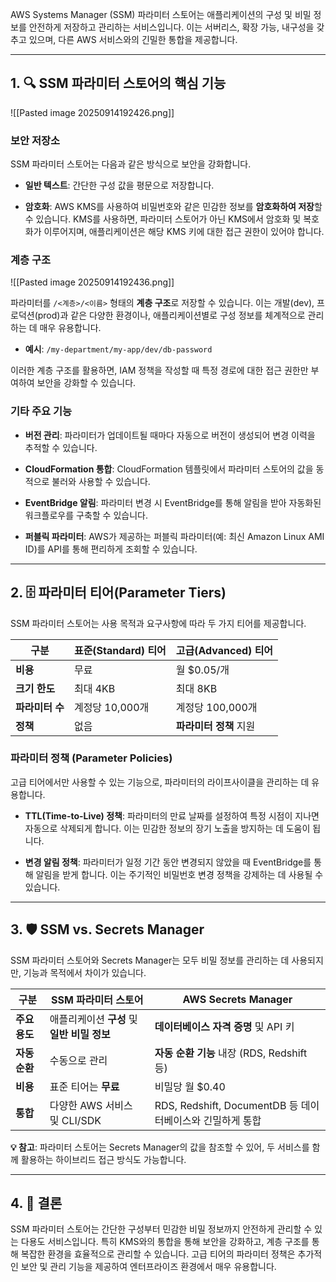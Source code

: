 
AWS Systems Manager (SSM) 파라미터 스토어는 애플리케이션의 구성 및 비밀 정보를 안전하게 저장하고 관리하는 서비스입니다. 이는 서버리스, 확장 가능, 내구성을 갖추고 있으며, 다른 AWS 서비스와의 긴밀한 통합을 제공합니다.

---

## 1. 🔍 SSM 파라미터 스토어의 핵심 기능

![[Pasted image 20250914192426.png]]

### 보안 저장소

SSM 파라미터 스토어는 다음과 같은 방식으로 보안을 강화합니다.

- **일반 텍스트**: 간단한 구성 값을 평문으로 저장합니다.
    
- **암호화**: AWS KMS를 사용하여 비밀번호와 같은 민감한 정보를 **암호화하여 저장**할 수 있습니다. KMS를 사용하면, 파라미터 스토어가 아닌 KMS에서 암호화 및 복호화가 이루어지며, 애플리케이션은 해당 KMS 키에 대한 접근 권한이 있어야 합니다.
    

### 계층 구조

![[Pasted image 20250914192436.png]]

파라미터를 `/<계층>/<이름>` 형태의 **계층 구조**로 저장할 수 있습니다. 이는 개발(dev), 프로덕션(prod)과 같은 다양한 환경이나, 애플리케이션별로 구성 정보를 체계적으로 관리하는 데 매우 유용합니다.

- **예시**: `/my-department/my-app/dev/db-password`
    

이러한 계층 구조를 활용하면, IAM 정책을 작성할 때 특정 경로에 대한 접근 권한만 부여하여 보안을 강화할 수 있습니다.

### 기타 주요 기능

- **버전 관리**: 파라미터가 업데이트될 때마다 자동으로 버전이 생성되어 변경 이력을 추적할 수 있습니다.
    
- **CloudFormation 통합**: CloudFormation 템플릿에서 파라미터 스토어의 값을 동적으로 불러와 사용할 수 있습니다.
    
- **EventBridge 알림**: 파라미터 변경 시 EventBridge를 통해 알림을 받아 자동화된 워크플로우를 구축할 수 있습니다.
    
- **퍼블릭 파라미터**: AWS가 제공하는 퍼블릭 파라미터(예: 최신 Amazon Linux AMI ID)를 API를 통해 편리하게 조회할 수 있습니다.
    

---

## 2. 🗄️ 파라미터 티어(Parameter Tiers)

SSM 파라미터 스토어는 사용 목적과 요구사항에 따라 두 가지 티어를 제공합니다.

|구분|표준(Standard) 티어|고급(Advanced) 티어|
|---|---|---|
|**비용**|무료|월 $0.05/개|
|**크기 한도**|최대 4KB|최대 8KB|
|**파라미터 수**|계정당 10,000개|계정당 100,000개|
|**정책**|없음|**파라미터 정책** 지원|

### 파라미터 정책 (Parameter Policies)

고급 티어에서만 사용할 수 있는 기능으로, 파라미터의 라이프사이클을 관리하는 데 유용합니다.

- **TTL(Time-to-Live) 정책**: 파라미터의 만료 날짜를 설정하여 특정 시점이 지나면 자동으로 삭제되게 합니다. 이는 민감한 정보의 장기 노출을 방지하는 데 도움이 됩니다.
    
- **변경 알림 정책**: 파라미터가 일정 기간 동안 변경되지 않았을 때 EventBridge를 통해 알림을 받게 합니다. 이는 주기적인 비밀번호 변경 정책을 강제하는 데 사용될 수 있습니다.
    

---

## 3. 🛡️ SSM vs. Secrets Manager

SSM 파라미터 스토어와 Secrets Manager는 모두 비밀 정보를 관리하는 데 사용되지만, 기능과 목적에서 차이가 있습니다.

|구분|SSM 파라미터 스토어|AWS Secrets Manager|
|---|---|---|
|**주요 용도**|애플리케이션 **구성** 및 **일반 비밀 정보**|**데이터베이스 자격 증명** 및 API 키|
|**자동 순환**|수동으로 관리|**자동 순환 기능** 내장 (RDS, Redshift 등)|
|**비용**|표준 티어는 **무료**|비밀당 월 $0.40|
|**통합**|다양한 AWS 서비스 및 CLI/SDK|RDS, Redshift, DocumentDB 등 데이터베이스와 긴밀하게 통합|

**💡 참고**: 파라미터 스토어는 Secrets Manager의 값을 참조할 수 있어, 두 서비스를 함께 활용하는 하이브리드 접근 방식도 가능합니다.

---

## 4. 🚀 결론

SSM 파라미터 스토어는 간단한 구성부터 민감한 비밀 정보까지 안전하게 관리할 수 있는 다용도 서비스입니다. 특히 KMS와의 통합을 통해 보안을 강화하고, 계층 구조를 통해 복잡한 환경을 효율적으로 관리할 수 있습니다. 고급 티어의 파라미터 정책은 추가적인 보안 및 관리 기능을 제공하여 엔터프라이즈 환경에서 매우 유용합니다.